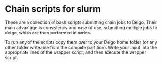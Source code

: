 # Chain scripts for slurm
These are a collection of bash scripts submitting chain jobs to Deigo. Their main advantage is consistency and ease of use, submitting multiple jobs to deigo, which are then performed in series. 

To run any of the scripts copy them over to your Deigo home folder (or any other folder writeable from the compute partition). Write your input into the appropriate lines of the wrapper script, and then execute the wrapper script. 
